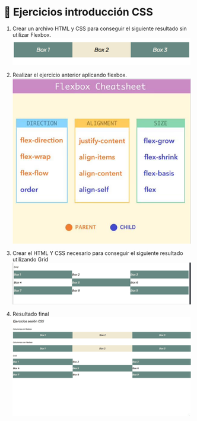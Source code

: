 # 🚀 Ejercicios introducción CSS

1. Crear un archivo HTML y CSS para conseguir el siguiente resultado sin utilizar Flexbox.
![Ejercicio 1](./img/ejercicios/01_ejercicio.png)

2. Realizar el ejercicio anterior aplicando flexbox.
![Ejercicio 2](./img/ejercicios/02_flexbox_help.png)

3. Crear el HTML Y CSS necesario para conseguir el siguiente resultado utilizando Grid
![Ejercicio 3](./img/ejercicios/03_ejercicio.gif)

4. Resultado final
![Ejercicio 4](./img/ejercicios/resultado_final.gif)
